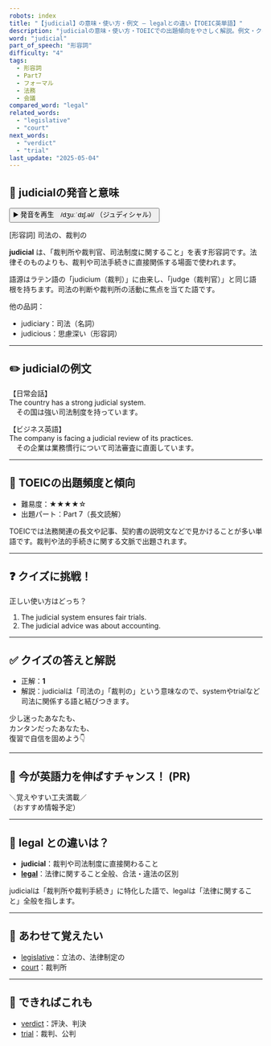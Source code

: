 ```yaml
---
robots: index
title: "【judicial】の意味・使い方・例文 ― legalとの違い【TOEIC英単語】"
description: "judicialの意味・使い方・TOEICでの出題傾向をやさしく解説。例文・クイズ付きでlegalとの違いもわかりやすく学べます。"
word: "judicial"
part_of_speech: "形容詞"
difficulty: "4"
tags:
  - 形容詞
  - Part7
  - フォーマル
  - 法務
  - 会議
compared_word: "legal"
related_words:
  - "legislative"
  - "court"
next_words:
  - "verdict"
  - "trial"
last_update: "2025-05-04"
---
```


## 🔰 judicialの発音と意味

<button class="play-audio" onclick="playTTS('judicial')">
  <span class="play-audio-main">
    ▶️ 発音を再生　/dʒuːˈdɪʃ.əl/
  </span>
  <span class="play-audio-sub">
    （ジュディシャル）
  </span>
</button>

[形容詞] 司法の、裁判の

**judicial** は、「裁判所や裁判官、司法制度に関すること」を表す形容詞です。法律そのものよりも、裁判や司法手続きに直接関係する場面で使われます。

語源はラテン語の「judicium（裁判）」に由来し、「judge（裁判官）」と同じ語根を持ちます。司法の判断や裁判所の活動に焦点を当てた語です。

他の品詞：  
- judiciary：司法（名詞）
- judicious：思慮深い（形容詞）

---

## ✏️ judicialの例文

【日常会話】  
The country has a strong judicial system.  
　その国は強い司法制度を持っています。

【ビジネス英語】  
The company is facing a judicial review of its practices.  
　その企業は業務慣行について司法審査に直面しています。

---

## 🎯 TOEICの出題頻度と傾向

- 難易度：★★★★☆
- 出題パート：Part 7（長文読解）

TOEICでは法務関連の長文や記事、契約書の説明文などで見かけることが多い単語です。裁判や法的手続きに関する文脈で出題されます。

---

## ❓ クイズに挑戦！

正しい使い方はどっち？

1. The judicial system ensures fair trials.  
2. The judicial advice was about accounting.

---

## ✅ クイズの答えと解説

- 正解：**1**
- 解説：judicialは「司法の」「裁判の」という意味なので、systemやtrialなど司法に関係する語と結びつきます。

少し迷ったあなたも、  
カンタンだったあなたも、  
復習で自信を固めよう👇️

---

## 🚀 今が英語力を伸ばすチャンス！ (PR)

<div class="info-center">
＼覚えやすい工夫満載／<br>  
（おすすめ情報予定）
</div>

---

## 🤔  legal との違いは？

- **judicial**：裁判や司法制度に直接関わること
- **[legal](/legal)**：法律に関すること全般、合法・違法の区別

judicialは「裁判所や裁判手続き」に特化した語で、legalは「法律に関すること」全般を指します。

---

## 🧩 あわせて覚えたい

- [legislative](/legislative)：立法の、法律制定の
- [court](/court)：裁判所

---

## 📖 できればこれも

- [verdict](/verdict)：評決、判決
- [trial](/trial)：裁判、公判

<!-- cvid: aid11_bid29 -->
